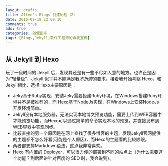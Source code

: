 ```yaml
---
layout: drafts
title: Allen's Blogs 创建历程（2）
date: 2016-09-18 22:09:10
comments: true
ads: true
categories: 随便乱写
tags: [Blogs,Jekyll,软件工程师的自我宣传]
---
```


## 从 Jekyll 到 Hexo

玩了一段时间的 Jekyll 后，发现其还是有一些不尽如人意的地方。也许正是因为“轻量级”，Jekyll 似乎并不能满足我*不折腾*的要求。接着我开始考察 Hexo，和Jekyll相比，选择Hexo主要原因是：

+ Jeky基于Ruby实现，安装Jeky需要搭建Ruby环境，在Windows搭建Ruby环境并不是被推荐的，而 Hexo基于NodeJs实现，在Windows上安装NodeJs开发环境简单。
+ Jekyll没有本地服务器，无法实现本地博文预览功能，需要上传到WEB容器中才能预览功能，而Hexo可以通过简单的命令实现本地的预览，并直接发布到WEB容器中实现同步。
+ 比较直接的另一个原因是在网上查找了很多博客的主题，发现Jekyll官网提供的主题都不怎么好看(可能是个人原因)，而Hexo的主题看的比较顺眼。
+ 两者都支持Markdown语法，这点我非常喜欢。
+ Hexo 有内置的 Deployer，可以很方便的部署到不同的站点上（为什么需要这个功能？到后面讲针对百度的 SEO 时，我会说到）。
